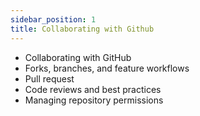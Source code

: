 ```yaml
---
sidebar_position: 1
title: Collaborating with Github
---
```


- Collaborating with GitHub
- Forks, branches, and feature workflows
- Pull request
- Code reviews and best practices
- Managing repository permissions